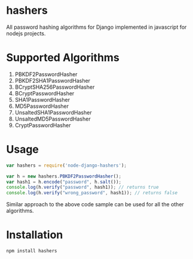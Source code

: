# hashers
All password hashing algorithms for Django implemented in javascript for nodejs projects.

# Supported Algorithms

1. PBKDF2PasswordHasher
2. PBKDF2SHA1PasswordHasher
3. BCryptSHA256PasswordHasher
4. BCryptPasswordHasher
5. SHA1PasswordHasher
6. MD5PasswordHasher
7. UnsaltedSHA1PasswordHasher
8. UnsaltedMD5PasswordHasher
9. CryptPasswordHasher

# Usage

```javascript
var hashers = require('node-django-hashers');

var h = new hashers.PBKDF2PasswordHasher();
var hash1 = h.encode("password", h.salt());
console.log(h.verify("password", hash1)); // returns true
console.log(h.verify("wrong_password", hash1)); // returns false
```

Similar approach to the above code sample can be used for all the other algorithms.

# Installation
```ssh
npm install hashers
```
